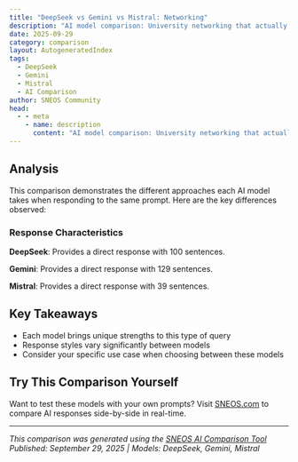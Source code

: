 ```yaml
---
title: "DeepSeek vs Gemini vs Mistral: Networking"
description: "AI model comparison: University networking that actually leads to career opportunities..."
date: 2025-09-29
category: comparison
layout: AutogeneratedIndex
tags:
  - DeepSeek
  - Gemini
  - Mistral
  - AI Comparison
author: SNEOS Community
head:
  - - meta
    - name: description
      content: "AI model comparison: University networking that actually leads to career opportunities..."
---
```


<ChatComparison
  title="DeepSeek vs Gemini vs Mistral: Networking"
  prompt="University networking that actually leads to career opportunities"
  :responses='{
    "DeepSeek": "Of course. This is the key question for any student or recent graduate. The classic advice of \u0022just go to events and hand out business cards\u0022 is outdated and often ineffective.\n\nTrue, career-advancing networking is about **building genuine, strategic relationships.** It\u0027s a marathon, not a sprint.\n\nHere is a comprehensive guide to university networking that actually leads to opportunities, broken down into a strategic framework.\n\n### The Mindset Shift: From Taker to Giver\n\nBefore any tactics, you must change your mindset. People can sense desperation.\n*   **Bad Approach:** \u0022Hi, can you get me a job at your company?\u0022\n*   **Good Approach:** \u0022I\u0027m fascinated by your work in [their field]. I\u0027ve been learning about [relevant topic] and was curious about how you navigated your early career. Any advice for someone like me?\u0022\n\nYour goal is not to *get* something, but to *learn* and *build a connection*. Opportunities are a byproduct of strong relationships.\n\n---\n\n### Phase 1: The Foundation (On-Campus \u0026 Digital Prep)\n\nThis is about building your \u0022networking infrastructure\u0022 before you even talk to anyone.\n\n1.  **Leverage Your University\u0027s Career Center (Seriously):**\n    *   Go beyond just checking their website. Book a one-on-one appointment to discuss your career goals.\n    *   Ask for a list of **alumni** in your target industries and companies. This is a goldmine.\n    *   Inquire about mentorship programs (e.g., PeopleGrove, AlumniFire platforms).\n\n2.  **Optimize Your LinkedIn Profile:**\n    *   **Professional Photo:** No selfies, no party pics.\n    *   **Compelling Headline:** Instead of \u0022Student at XYZ University,\u0022 use \u0022Aspiring Data Analyst | Skilled in Python \u0026 SQL | XYZ University \u002725\u0022.\n    *   **Detailed \u0022About\u0022 Section:** Write a short, powerful bio about your passions, skills, and what you\u0027re seeking.\n    *   **Experience:** List relevant projects, internships, and club leadership roles. Use action verbs.\n    *   **Customize your URL:** Make it linkedin.com/in/yourname.\n\n3.  **Identify Your Targets:**\n    *   **Industries:** What fields interest you (Tech, Finance, Non-Profit, etc.)?\n    *   **Companies:** Make a \u0022dream company\u0022 list and a \u0022realistic target\u0022 list.\n    *   **Roles:** What specific job titles are you aiming for?\n\n---\n\n### Phase 2: The Outreach \u0026 Connection Strategy\n\nThis is where you actively build your network.\n\n1.  **The Warm Intro (The Best Way):**\n    *   **Professors \u0026 Advisors:** They have vast networks. Go to office hours, show genuine interest in their subject, and ask if they know anyone in [Industry X] they could introduce you to.\n    *   **Peer Network:** Your classmates interning at Google? Your friend from the coding club who just graduated? They are your first-tier network. Ask them about their experience.\n\n2.  **The Strategic Cold Outreach (To Alumni \u0026 Professionals):**\n    *   **Find Them:** Use LinkedIn\u0027s alumni tool or your university\u0027s directory.\n    *   **Craft the Perfect Message (Email or LinkedIn InMail):**\n        *   **Subject:** [Your University] Student Seeking Advice\n        *   **Opener:** \u0022Hi [Name], My name is [Your Name], and I\u0027m a [Year] [Major] student at [Your University]. I came across your profile and was really impressed by your career path, especially your work in [mention something specific].\u0022\n        *   **The \u0022Ask\u0022:** \u0022I know you must be busy, but I would be grateful for the opportunity to ask you a few questions about your experience. Would you be available for a brief 15-20 minute informational interview call in the next couple of weeks?\u0022\n    *   **Key:** Make it about *them* and their *advice*, not a job.\n\n---\n\n### Phase 3: The Interaction (Making it Count)\n\nThis is the most critical part\u2014the actual conversation.\n\n1.  **The Informational Interview:**\n    *   **Prepare:** Research the person and their company. Have 5-7 thoughtful questions ready.\n        *   \u0022What does a typical day look like in your role?\u0022\n        *   \u0022What skills are most critical for success in this field right now?\u0022\n        *   \u0022What\u0027s the biggest challenge your industry is facing?\u0022\n        *   \u0022How did your university experience help you in your career?\u0022\n    *   **Listen Actively:** Don\u0027t just wait for your turn to talk. Engage with their answers.\n    *   **Keep to Time:** Respect the 20-minute limit. If they have more time, they\u0027ll let you know.\n\n2.  **The Follow-Up (This is Non-Negotiable):**\n    *   **Send a Thank-You Note** within 24 hours. Be specific: \u0022Thank you for your insight on [specific topic]. It was incredibly helpful as I think about [your goal].\u0022\n    *   **Connect on LinkedIn** with a personalized note: \u0022Great speaking with you! I\u0027d love to stay connected.\u0022\n\n---\n\n### Phase 4: The Nurture \u0026 Leverage (Turning Connections into Opportunities)\n\nNetworking fails here if you disappear.\n\n1.  **Stay on Their Radar (Passively):**\n    *   **Engage with their content:** Like or comment thoughtfully on their LinkedIn posts every few months.\n    *   **Share updates:** When you accomplish something (a new project, internship), post it on LinkedIn. They might see it and be reminded of you.\n\n2.  **The \u0022Ask\u0022 for Opportunity (When the Time is Right):**\n    *   After you\u0027ve built a genuine rapport (e.g., you\u0027ve had a good call and exchanged a few messages), you can make a specific, low-pressure ask.\n    *   **Example:** \u0022I saw that your company just posted a [Job Title] role. Based on our conversation, it seems like a great fit for my skills. Would you be comfortable sharing a referral or letting me know who the best hiring manager to connect with might be?\u0022\n    *   **Alternative:** \u0022I\u0027m beginning my internship/job search. If you hear of any openings that might be a good fit, I would be so grateful if you could keep me in mind.\u0022\n\n### High-Impact University-Specific Opportunities\n\n*   **Club Leadership:** Don\u0027t just be a member. Become the President of the Finance Club or the Marketing Association. This gives you a reason to contact professionals to be guest speakers, creating a natural connection.\n*   **Case Competitions:** These often have judges from top companies. Your performance is your resume. Connect with the judges on LinkedIn afterward.\n*   **Career Fairs (Done Right):**\n    *   **Research:** Identify 5-10 companies you *really* want to talk to.\n    *   **Prepare an \u0022Elevator Pitch\u0022:** \u0022Hi, my name is X, I\u0027m a Y major, and I\u0027m very interested in Z roles. I was particularly impressed by your company\u0027s work in [specific project].\u0022\n    *   **Ask for a Business Card/LinkedIn Connection:** \u0022I\u0027ve really enjoyed this conversation. Would it be okay if I connected with you on LinkedIn?\u0022\n*   **Teaching Assistants (TAs) \u0026 Grad Students:** They are often connected to research projects, internships, and recent alumni. They are an underutilized resource.\n\n### Summary: What \u0022Good Networking\u0022 Looks Like in Practice\n\n*   **Bad:** Attending an event, collecting 20 business cards, and sending a generic LinkedIn request to everyone.\n*   **Good:** Researching one speaker you admire, asking a thoughtful question after their talk, connecting on LinkedIn with a reference to your conversation, and following up a month later with a relevant article they might find interesting.\n\nThe goal is to be **memorable, professional, and genuinely curious.** By focusing on building relationships rather than extracting jobs, you position yourself as a valuable future colleague, and the opportunities will naturally follow.",
    "Gemini": "Okay, let\u0027s break down how to make university networking actually lead to career opportunities.  It\u0027s not just about attending events and collecting business cards; it\u0027s about strategic engagement and building genuine relationships.\n\n**I. Mindset Shift: From Passive to Proactive**\n\n*   **Networking is NOT just for finding a job TODAY.** Think of it as building a long-term professional network that can benefit you throughout your career.  It\u0027s an investment.\n*   **Focus on giving, not just taking.**  Think about what you can offer: your skills, knowledge, enthusiasm, a fresh perspective, or even just a listening ear. People are more likely to help those who seem genuinely interested and helpful.\n*   **Be genuinely curious.**  Ask thoughtful questions and really listen to the answers.\n*   **Be yourself.** Authenticity is key.  People can spot a fake a mile away.\n\n**II. Identify Your Goals and Target Your Networking Efforts**\n\n*   **Career Interests:** What industries, roles, or companies interest you?  Be as specific as possible. This helps you target your networking.\n*   **Skills Gaps:**  What skills or knowledge do you need to develop to reach your goals?  Networking can help you identify and address these gaps.\n*   **Informational Interviews:**  Your primary goal in many networking interactions should be to gather information.  Don\u0027t immediately ask for a job.  Ask about their career path, their experiences, and advice for someone in your position.\n*   **Geographic Considerations:** Are you tied to a specific location, or are you open to moving?\n\n**III. Key Networking Avenues (and How to Maximize Them)**\n\n*   **University Resources (The Foundation)**\n    *   **Career Services/Career Centers:** This should be your *first* stop.\n        *   Attend workshops on resume writing, interviewing, and networking.\n        *   Utilize their job boards and internship databases.\n        *   Schedule mock interviews.\n        *   Attend career fairs (see below).\n        *   **Critically Important:** Get your resume reviewed by career services professionals.  Tailor it to the specific opportunities you\u0027re pursuing.\n    *   **Alumni Networks:** Your university\u0027s alumni network is a goldmine.\n        *   Use the alumni directory (often available online).\n        *   Attend alumni events (on campus or in your target city).\n        *   Join alumni groups on LinkedIn.\n        *   **Reach out to alumni individually:**  Craft personalized messages referencing their connection to your university, their industry, and why you\u0027re interested in connecting.  (See \u0022Crafting Effective Outreach\u0022 below.)\n    *   **Professors and Academic Advisors:**\n        *   Build relationships with professors whose courses align with your career interests.\n        *   Attend office hours to ask questions and discuss your career goals.\n        *   Ask for introductions to people in their network.\n        *   Participate in research projects or teaching assistant roles to gain valuable experience and build relationships.\n    *   **Student Organizations and Clubs:**\n        *   Join organizations related to your field of study or your interests.\n        *   Take on leadership roles to develop your skills and expand your network.\n        *   Attend organization events and conferences.\n    *   **University-Sponsored Events:** Career fairs, guest speaker events, industry panels.\n        *   **Career Fairs:**  Don\u0027t just walk around and collect flyers.\n            *   **Research participating companies beforehand.**  Identify companies that interest you.\n            *   **Prepare your \u0022elevator pitch.\u0022** A concise summary of who you are, what you\u0027re studying, and what you\u0027re looking for.\n            *   **Dress professionally.**\n            *   **Follow up** with recruiters you spoke with after the fair.\n*   **Online Networking (Essential in Today\u0027s World)**\n    *   **LinkedIn:**  Your online professional hub.\n        *   **Create a strong profile:**  Professional photo, compelling summary, detailed experience descriptions, skills, and recommendations.\n        *   **Connect with professors, classmates, alumni, and industry professionals.**\n        *   **Join relevant groups:**  Participate in discussions and share your insights.\n        *   **Engage with content:** Like, comment on, and share posts to build visibility.\n        *   **Use LinkedIn\u0027s search function:** Find people working in your target roles or companies.\n    *   **Other Platforms:** Depending on your field, other platforms might be relevant (e.g., GitHub for developers, Behance for designers).\n*   **External Networking (Expanding Your Reach)**\n    *   **Industry Conferences and Events:**  Look for events related to your field, even if they\u0027re not specifically targeted at students.\n    *   **Professional Organizations:**  Many industries have professional organizations (e.g., IEEE for engineers, SHRM for HR professionals).  Student memberships are often available.\n    *   **Meetup Groups:**  Find groups based on your interests or skills (e.g., coding meetups, marketing meetups).\n    *   **Volunteer Work:**  Volunteer in organizations related to your field to gain experience and meet people.\n    *   **Personal Connections:** Don\u0027t overlook your existing network of family, friends, and acquaintances.  Let them know what you\u0027re studying and what you\u0027re interested in doing. You never know who they might know.\n\n**IV. Crafting Effective Outreach**\n\n*   **Personalized Messages are Key:**  Avoid generic messages like \u0022I\u0027d like to connect.\u0022\n*   **Start with a Connection Point:**  Refer to something you have in common (e.g., \u0022I saw you spoke at [event],\u0022 \u0022I noticed you\u0027re an alum of [university],\u0022 \u0022I\u0027m also interested in [topic]\u0022).\n*   **Clearly State Your Purpose:**  Explain why you\u0027re reaching out.  Be specific about what you\u0027re hoping to gain (e.g., \u0022I\u0027d love to learn more about your experience in [industry],\u0022 \u0022I\u0027m considering a career in [field] and would appreciate your advice\u0022).\n*   **Keep it Concise:**  Respect their time.  A short, well-written message is more likely to get a response.\n*   **Offer Value (if possible):** Can you offer them something in return? (e.g., \u0022I\u0027m currently researching [topic] and would be happy to share my findings with you.\u0022)\n*   **Example (Connecting with an Alum on LinkedIn):**\n\n\u003E   \u0022Hi [Alum\u0027s Name], I\u0027m [Your Name], a junior at [University] studying [Your Major]. I came across your profile and noticed you\u0027re working as a [Their Role] at [Company]. I\u0027m very interested in [Industry/Area] and would love to learn more about your career path and experience at [Company]. Would you be open to a brief informational interview sometime in the next few weeks? Thanks for your time!\u0022\n\n**V. During the Conversation (Informational Interview or Networking Chat)**\n\n*   **Prepare Questions in Advance:**  Have a list of thoughtful questions to ask.\n*   **Active Listening:**  Pay attention to what they\u0027re saying and ask follow-up questions.\n*   **Show Enthusiasm:**  Be genuinely interested in their experiences.\n*   **Be Respectful of Their Time:**  Stick to the agreed-upon time limit.\n*   **Ask for Advice, Not a Job (Initially):**  Focus on learning from their experience and getting advice.  A good question: \u0022Based on my skills and interests, what kind of roles or companies do you think I should explore?\u0022\n*   **The \u0022Magic Question\u0022:** Near the end of the conversation, ask: \u0022Is there anyone else you think I should talk to who might be able to offer me insights into [your area of interest]?\u0022  This can open doors to even more connections.\n\n**VI. Following Up (Crucial for Building Relationships)**\n\n*   **Send a Thank-You Note (Within 24 Hours):**  Express your gratitude for their time and reiterate something you learned from the conversation.  A handwritten note is a nice touch, but an email is perfectly acceptable.\n*   **Stay in Touch (Long-Term):**\n    *   Connect with them on LinkedIn (if you haven\u0027t already).\n    *   Share relevant articles or resources that might be of interest to them.\n    *   Check in periodically (every few months) to let them know how you\u0027re progressing and to ask for further advice.\n    *   Remember birthdays or professional milestones (promotions, new jobs) with a quick congratulatory message.\n\n**VII. Tracking Your Efforts**\n\n*   **Keep a record of your networking activities:**  Who you contacted, when you contacted them, what you discussed, and any follow-up steps you need to take.  A simple spreadsheet can be very helpful. This helps you stay organized and track your progress.\n\n**VIII. Common Mistakes to Avoid**\n\n*   **Being Too Pushy:**  Don\u0027t immediately ask for a job or an internship.  Focus on building a relationship first.\n*   **Being Unprepared:**  Do your research before reaching out to someone or attending an event.\n*   **Not Following Up:**  Failing to follow up is a missed opportunity to build a lasting connection.\n*   **Being Inauthentic:**  Be yourself and be genuine in your interactions.\n*   **Burning Bridges:**  Always be professional and respectful, even if you don\u0027t get the outcome you were hoping for.\n*   **Only Networking When You Need Something:** Network consistently, not just when you\u0027re actively looking for a job.\n*   **Discounting \u0022Weaker\u0022 Ties:**  Don\u0027t only focus on high-level executives.  Peers, recent grads, and people in lateral roles can often provide valuable insights and connections.\n\n**IX.  Remember the Long Game**\n\nNetworking is an ongoing process, not a one-time event. The relationships you build in university can be invaluable throughout your career. Be patient, persistent, and focus on building genuine connections. Good luck!\n",
    "Mistral": "University networking can indeed lead to career opportunities when approached strategically. Here are some steps to help you maximize your university networking efforts:\n\n### 1. **Join Clubs and Organizations**\n   - **Professional Associations:** Join clubs related to your major or career interests.\n   - **Student Government:** Participate in student government to gain leadership experience.\n   - **Volunteer Groups:** Engage in community service and volunteer work.\n\n### 2. **Attend Career Fairs and Workshops**\n   - **Career Fairs:** Meet potential employers and learn about job opportunities.\n   - **Workshops:** Attend workshops on resume building, interview skills, and career planning.\n\n### 3. **Leverage Alumni Networks**\n   - **Alumni Events:** Attend alumni events to connect with graduates who are already in the workforce.\n   - **Mentorship Programs:** Participate in mentorship programs where alumni can provide guidance and connections.\n\n### 4. **Utilize Career Services**\n   - **Career Counseling:** Meet with career counselors to discuss your goals and get personalized advice.\n   - **Job Boards:** Regularly check the university\u2019s job board for internships and job postings.\n\n### 5. **Build Relationships with Professors**\n   - **Office Hours:** Visit professors during their office hours to discuss your career aspirations.\n   - **Research Opportunities:** Participate in research projects or assistantships to gain experience and build relationships.\n\n### 6. **Network Online**\n   - **LinkedIn:** Create a professional LinkedIn profile and connect with alumni, professors, and industry professionals.\n   - **Social Media:** Use platforms like Twitter and Facebook to join professional groups and engage in discussions.\n\n### 7. **Internships and Co-ops**\n   - **Apply for Internships:** Gain practical experience and make connections in your field.\n   - **Co-op Programs:** Participate in cooperative education programs that combine academic study with work experience.\n\n### 8. **Attend Industry Conferences**\n   - **Conferences:** Attend industry-specific conferences to meet professionals and learn about the latest trends.\n   - **Networking Events:** Participate in networking events and mixers to expand your professional circle.\n\n### 9. **Collaborate on Projects**\n   - **Group Projects:** Work on group projects with peers to build teamwork skills and make connections.\n   - **Extracurricular Activities:** Engage in extracurricular activities that align with your career interests.\n\n### 10. **Follow Up**\n   - **Thank You Notes:** Send thank you notes after meetings, interviews, or networking events.\n   - **Stay in Touch:** Keep in touch with your contacts by sending occasional updates or asking for advice.\n\n### 11. **Develop Soft Skills**\n   - **Communication:** Improve your communication skills through public speaking and writing.\n   - **Leadership:** Take on leadership roles in clubs and organizations to develop leadership skills.\n\n### 12. **Be Proactive**\n   - **Initiate Conversations:** Don\u2019t wait for opportunities to come to you; be proactive in reaching out to people.\n   - **Set Goals:** Set clear networking goals and track your progress.\n\nBy actively engaging in these activities, you can build a strong network that will support your career aspirations and open doors to new opportunities."
  }'
  published-date="16:28"
/>

## Analysis

This comparison demonstrates the different approaches each AI model takes when responding to the same prompt. Here are the key differences observed:

### Response Characteristics

**DeepSeek**: Provides a direct response with 100 sentences. 

**Gemini**: Provides a direct response with 129 sentences. 

**Mistral**: Provides a direct response with 39 sentences. 

## Key Takeaways

- Each model brings unique strengths to this type of query
- Response styles vary significantly between models
- Consider your specific use case when choosing between these models

## Try This Comparison Yourself

Want to test these models with your own prompts? Visit [SNEOS.com](https://sneos.com) to compare AI responses side-by-side in real-time.

---

*This comparison was generated using the [SNEOS AI Comparison Tool](https://sneos.com)*
*Published: September 29, 2025 | Models: DeepSeek, Gemini, Mistral*
